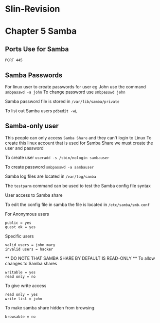 
# Slin-Revision
# Chapter 5 Samba

## Ports Use for Samba
``PORT 445``

## Samba Passwords
For linux user to create passwords for user eg John use the command
``smbpasswd -a john``
To change password use
``smbpasswd john``

Samba password file is stored in
``/var/lib/samba/private``

To list out Samba users
``pdbedit -wL``

## Samba-only user
This people can only access `Samba Share` and they can't login to Linux
To create this linux account that is used for Samba Share we must create the user and password

To create user
``useradd -s /sbin/nologin sambauser``

To create password
``smbpasswd -a sambauser``

Samba log files are located in 
``/var/log/samba``

The ``testparm`` command can be used to test the Samba config file syntax

User access to Samba share

To edit the config file in samba the file is located in 
``/etc/samba/smb.conf``

For Anonymous users

```
public = yes
guest ok = yes
```

Specific users

```
valid users = john mary
invalid users = hacker
```

** DO NOTE THAT SAMBA SHARE BY DEFAULT IS READ-ONLY **
To allow changes to Samba shares
```
writable = yes
read only = no
```
To give write access
```
read only = yes
write list = john
```
To make samba share hidden from browsing
```
browsable = no
```


